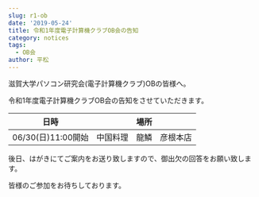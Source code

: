```yaml
---
slug: r1-ob
date: '2019-05-24'
title: 令和1年度電子計算機クラブOB会の告知
category: notices
tags:
  - OB会
author: 平松
---
```

滋賀大学パソコン研究会(電子計算機クラブ)OBの皆様へ。

令和1年度電子計算機クラブOB会の告知をさせていただきます。

| 日時              | 場所           |
| --------------- | ------------ |
| 06/30(日)11:00開始 | 中国料理　龍鱗　彦根本店 |

後日、はがきにてご案内をお送り致しますので、御出欠の回答をお願い致します。

皆様のご参加をお待ちしております。
